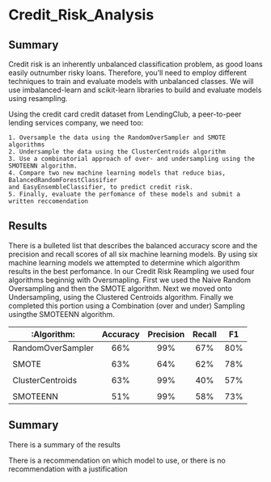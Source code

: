 # Credit_Risk_Analysis

## Summary

  Credit risk is an inherently unbalanced classification problem, as good loans easily outnumber risky loans. Therefore, you’ll
  need to employ different techniques to train and evaluate models with unbalanced classes. We will use imbalanced-learn and 
  scikit-learn libraries to build and evaluate models using resampling.

  Using the credit card credit dataset from LendingClub, a peer-to-peer lending services company, we need too:
  
    1. Oversample the data using the RandomOverSampler and SMOTE algorithms
    2. Undersample the data using the ClusterCentroids algorithm
    3. Use a combinatorial approach of over- and undersampling using the SMOTEENN algorithm.
    4. Compare two new machine learning models that reduce bias, BalancedRandomForestClassifier
    and EasyEnsembleClassifier, to predict credit risk.
    5. Finally, evaluate the perfomance of these models and submit a written reccomendation
  
## Results

  There is a bulleted list that describes the balanced accuracy score and the precision and recall scores of all six machine
  learning models.  By using six machine learning models we attempted to determine which algorithm results in the best perfomance.
  In our Credit Risk Reampling we used four algorithms beginnig with Oversmapling.  First we used the Naive Random Oversampling
  and then the SMOTE algorithm.  Next we moved onto Undersampling, using the Clustered Centroids algorithm.  Finally we completed
  this portion using a Combination (over and under) Sampling usingthe SMOTEENN algorithm.
  
   | :Algorithm:       | Accuracy | Precision | Recall |   F1   |
   | ----------------- | :------: | :-------: | :----: | :----: |
   | RandomOverSampler | 66%      | 99%       | 67%    | 80%    |
   |                   |          |           |        |        |
   | SMOTE             | 63%      | 64%       | 62%    | 78%    |
   |                   |          |           |        |        |
   | ClusterCentroids  | 63%      | 99%       | 40%    | 57%    |
   |                   |          |           |        |        |
   | SMOTEENN          | 51%      | 99%       | 58%    | 73%    |

## Summary

  There is a summary of the results
  
  There is a recommendation on which model to use, or there is no recommendation with a justification
